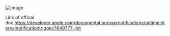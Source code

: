 ![image](https://user-images.githubusercontent.com/81428296/149710503-53607cc3-da12-403f-8f10-e26cacc25e8d.png)

Link of offical doc:https://developer.apple.com/documentation/usernotifications/untimeintervalnotificationtrigger/1649777-init
